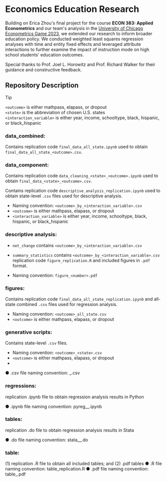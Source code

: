 # Economics Education Research
Building on Erica Zhou's final project for the course **ECON 383: Applied Econometrics** and our team's analysis in the [University of Chicago Econometrics Game 2023](https://economics.northwestern.edu/about/news/chicago-econometrics-game-winners.html), we extended our research to inform broader education policy. We conducted weighted least squares regression analyses with time and entity fixed effects and leveraged attribute interactions to further examine the impact of instruction mode on high school students' education outcomes.

Special thanks to Prof. Joel L. Horowitz and Prof. Richard Walker for their guidance and constructive feedback.

## Repository Description

>[!TIP]
>`<outcome>` is either mathpass, elapass, or dropout<br />
>`<state>` is the abbreviation of chosen U.S. states<br />
>`<interaction_variable>` is either year, income, schooltype, black, hispanic, or black_hispanic

### data_combined: 

Contains replication code `final_data_all_state.ipynb` used to obtain `final_data_all_state_<outcome>.csv`.

### data_component: 

Contains replication code `data_cleaning_<state>_<outcome>.ipynb` used to obtain `final_data_<state>_<outcome>.csv`. 

Contains replication code `descriptive_analysis_replication.ipynb` used to obtain state-level `.csv` files used for descriptive analysis. 

- Naming convention: `<outcome>_by_<interaction_variable>.csv`
- `<outcome>` is either mathpass, elapass, or dropout
- `<interaction_variable>` is either year, income, schooltype, black, hispanic, or black_hispanic

### descriptive analysis: 

- `net_change` contains `<outcome>_by_<interaction_variable>.csv`
- `summary_statistics` contains `<outcome>_by_<interaction_variable>.csv` replication code `figure_replication.R` and included figures in `.pdf` format.

- Naming convention: `figure_<number>.pdf`

### figures: 

Contains replication code `final_data_all_state_replication.ipynb` and all-state combined `.csv` files used for regression analysis.

- Naming convention: `<outcome>_all_state.csv`
- `<outcome>` is either mathpass, elapass, or dropout

### generative scripts: 

Contains state-level `.csv` files.

- Naming convention: `<outcome>_<state>.csv`
- `<outcome>` is either mathpass, elapass, or dropout
- 

● .csv file naming convention: <outcome>_<state>.csv

### regressions: 

replication .ipynb file to obtain regression analysis results in Python

● .ipynb file naming convention: pyreg_<regression type>_<outcome>.ipynb

### tables: 

replication .do file to obtain regression analysis results in Stata

● .do file naming convention: stata_<regression type>_<outcome>.do

### table: 

(1) replication .R file to obtain all included tables; and (2) .pdf tables
● .R file naming convention: table_replication.R
● .pdf file naming convention: table_<number>.pdf
